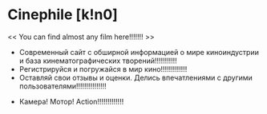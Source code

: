   # Сinephile [k!n0]
<< You can find almost any film here!!!!!!! >>

- Современный сайт с обширной информацией о мире киноиндустрии и база кинематографических творений!!!!!!!!!!!
- Регистрируйся и погружайся в мир кино!!!!!!!!!!!!!
- Оставляй свои отзывы и оценки. Делись впечатлениями с другими пользователями!!!!!!!!!!!!!!!

* Камера! Мотор! Action!!!!!!!!!!!!!
